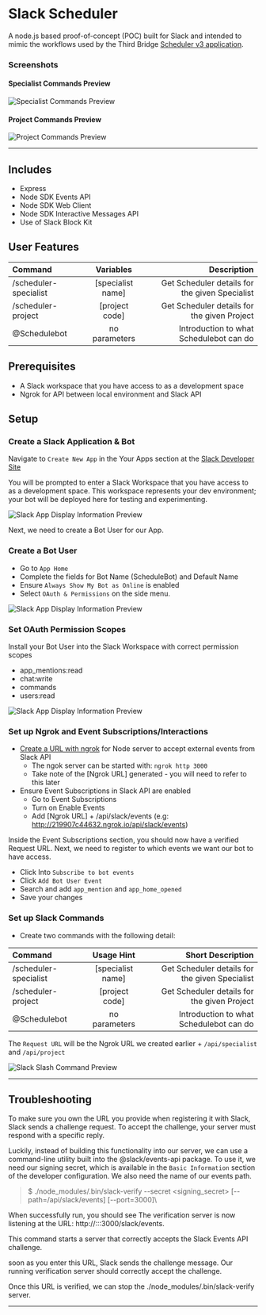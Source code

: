 Slack Scheduler
===============


A node.js based proof-of-concept (POC) built for Slack and intended to mimic the workflows used by the Third Bridge [Scheduler v3 application](https://github.com/Third-bridge/scheduler).

### Screenshots

#### Specialist Commands Preview

![Specialist Commands Preview](readme_files/slack_scheduler_specialist_search_example.png)

#### Project Commands Preview

![Project Commands Preview](readme_files/slack_scheduler_project_search_example.png)

---

## Includes
- Express
- Node SDK Events API
- Node SDK Web Client
- Node SDK Interactive Messages API
- Use of Slack Block Kit

## User Features

| Command                  | Variables          | Description                                    |
| :----------------------- | :----------------: | ---------------------------------------------: |
|  /scheduler-specialist   | [specialist name]  | Get Scheduler details for the given Specialist |
|  /scheduler-project      | [project code]     | Get Scheduler details for the given Project    |
|  @Schedulebot            | no parameters      | Introduction to what Schedulebot can do        |


## Prerequisites
- A Slack workspace that you have access to as a development space
- Ngrok for API between local environment and Slack API

## Setup

### Create a Slack Application &amp; Bot

Navigate to `Create New App` in the Your Apps section at the [Slack Developer Site](https://api.slack.com/)

You will be prompted to enter a Slack Workspace that you have access to as a development space. This workspace represents your dev environment; your bot will be deployed here for testing and experimenting.

![Slack App Display Information Preview](readme_files/slack_scheduler_app_display_info.png)

Next, we need to create a Bot User for our App.

### Create a Bot User

* Go to `App Home`
* Complete the fields for Bot Name (ScheduleBot) and Default Name
* Ensure `Always Show My Bot as Online` is enabled
* Select `OAuth & Permissions` on the side menu.

![Slack App Display Information Preview](readme_files/slack_scheduler_bot_setup.png)

### Set OAuth Permission Scopes

Install your Bot User into the Slack Workspace with correct permission scopes
  - app_mentions:read
  - chat:write
  - commands
  - users:read

![Slack App Display Information Preview](readme_files/slack_scheduler_oauth_permissions.png)

### Set up Ngrok and Event Subscriptions/Interactions

- [Create a URL with ngrok](https://api.slack.com/tutorials/tunneling-with-ngrok) for Node server to accept external events from Slack API
  * The ngok server can be started with: `ngrok http 3000`
  * Take note of the [Ngrok URL] generated - you will need to refer to this later
- Ensure Event Subscriptions in Slack API are enabled
  - Go to Event Subscriptions
  - Turn on Enable Events
  - Add [Ngrok URL] + /api/slack/events (e.g: http://219907c44632.ngrok.io/api/slack/events)

Inside the Event Subscriptions section, you should now have a verified Request URL. Next, we need to register to which events we want our bot to have access.

- Click Into `Subscribe to bot events`
- Click `Add Bot User Event`
- Search and add `app_mention` and `app_home_opened`
- Save your changes

### Set up Slack Commands

- Create two commands with the following detail:

| Command                  | Usage Hint         | Short Description                              |
| :----------------------- | :----------------: | ---------------------------------------------: |
|  /scheduler-specialist   | [specialist name]  | Get Scheduler details for the given Specialist |
|  /scheduler-project      | [project code]     | Get Scheduler details for the given Project    |
|  @Schedulebot            | no parameters      | Introduction to what Schedulebot can do        |

The `Request URL` will be the Ngrok URL we created earlier + `/api/specialist` and `/api/project`

![Slack Slash Command Preview](readme_files/slack_scheduler_command.png)

---

## Troubleshooting

To make sure you own the URL you provide when registering it with Slack, Slack sends a challenge request. To accept the challenge, your server must respond with a specific reply.

Luckily, instead of building this functionality into our server, we can use a command-line utility built into the @slack/events-api package. To use it, we need our signing secret, which is available in the `Basic Information` section of the developer configuration. We also need the name of our events path.

> $ ./node_modules/.bin/slack-verify --secret <signing_secret> [--path=/api/slack/events] [--port=3000]\

When successfully run, you should see The verification server is now listening at the URL: http://:::3000/slack/events.

This command starts a server that correctly accepts the Slack Events API challenge.

soon as you enter this URL, Slack sends the challenge message. Our running verification server should correctly accept the challenge.

Once this URL is verified, we can stop the ./node_modules/.bin/slack-verify server.

---

